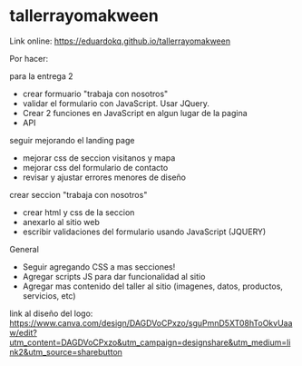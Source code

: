 # tallerrayomakween

Link online: https://eduardokq.github.io/tallerrayomakween

Por hacer:

para la entrega 2
- crear formuario "trabaja con nosotros"
- validar el formulario con JavaScript. Usar JQuery.
- Crear 2 funciones en JavaScript en algun lugar de la pagina
- API

seguir mejorando el landing page
- mejorar css de seccion visitanos y mapa
- mejorar css del formulario de contacto
- revisar y ajustar errores menores de diseño

crear seccion "trabaja con nosotros"
- crear html y css de la seccion
- anexarlo al sitio web
- escribir validaciones del formulario usando JavaScript (JQUERY)


General
- Seguir agregando CSS a mas secciones!
- Agregar scripts JS para dar funcionalidad al sitio
- Agregar mas contenido del taller al sitio (imagenes, datos, productos, servicios, etc)



link al diseño del logo:
https://www.canva.com/design/DAGDVoCPxzo/sguPmnD5XT08hToOkvUaaw/edit?utm_content=DAGDVoCPxzo&utm_campaign=designshare&utm_medium=link2&utm_source=sharebutton